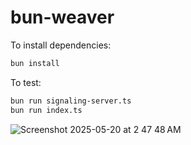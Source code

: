 # bun-weaver

To install dependencies:

```bash
bun install
```

To test:

```bash
bun run signaling-server.ts
bun run index.ts
```

![Screenshot 2025-05-20 at 2 47 48 AM](https://github.com/user-attachments/assets/238ecdef-4838-4f2e-bbc8-e6d73d787044)
